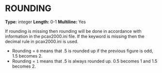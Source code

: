 # ROUNDING
**Type:** integer
**Length:** 0-1
**Multiline:** Yes

If rounding is missing then rounding will be done in accordance with
information in the pcax2000.ini file. If the keyword is missing then the
decimal rule in pcax2000.ini is used.
- Rounding = `0` means that .5 is rounded up if the previous figure is odd, 1.5
becomes 2.
- Rounding = `1` means that .5 is always rounded up. 0.5 becomes 1 and 1.5
becomes 2.
